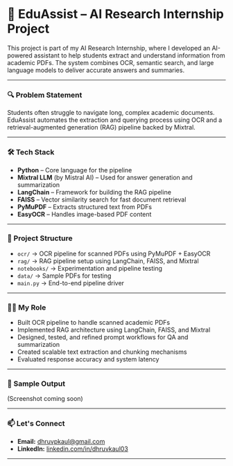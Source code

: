 # 🧠 EduAssist – AI Research Internship Project

This project is part of my AI Research Internship, where I developed an AI-powered assistant to help students extract and understand information from academic PDFs. The system combines OCR, semantic search, and large language models to deliver accurate answers and summaries.

---

### 🔍 Problem Statement

Students often struggle to navigate long, complex academic documents. EduAssist automates the extraction and querying process using OCR and a retrieval-augmented generation (RAG) pipeline backed by Mixtral.

---

### 🛠 Tech Stack

- **Python** – Core language for the pipeline  
- **Mixtral LLM** (by Mistral AI) – Used for answer generation and summarization  
- **LangChain** – Framework for building the RAG pipeline  
- **FAISS** – Vector similarity search for fast document retrieval  
- **PyMuPDF** – Extracts structured text from PDFs  
- **EasyOCR** – Handles image-based PDF content  

---

### 📁 Project Structure

- `ocr/` → OCR pipeline for scanned PDFs using PyMuPDF + EasyOCR  
- `rag/` → RAG pipeline setup using LangChain, FAISS, and Mixtral  
- `notebooks/` → Experimentation and pipeline testing  
- `data/` → Sample PDFs for testing  
- `main.py` → End-to-end pipeline driver  

---

### 👨‍💻 My Role

- Built OCR pipeline to handle scanned academic PDFs  
- Implemented RAG architecture using LangChain, FAISS, and Mixtral  
- Designed, tested, and refined prompt workflows for QA and summarization  
- Created scalable text extraction and chunking mechanisms  
- Evaluated response accuracy and system latency  

---

### 🧪 Sample Output

(Screenshot coming soon)

---

### 📫 Let's Connect

- **Email:** dhruvpkaul@gmail.com  
- **LinkedIn:** [linkedin.com/in/dhruvkaul03](https://www.linkedin.com/in/dhruvkaul03/)

---
